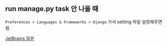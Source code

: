 run manage.py task 안 나올 때
--

`Preferences > Languages & Frameworks > Django` 
가서 setting 파일 설정해주면 됨

[JetBrains 질문](https://intellij-support.jetbrains.com/hc/en-us/community/posts/360001335980-No-Run-manage-py-task-on-my-Tools-Menu)
